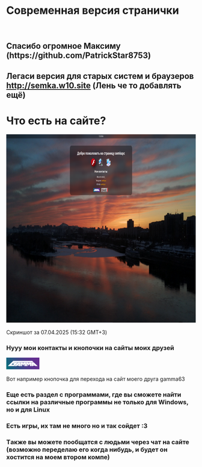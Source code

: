 <h1>Современная версия странички</h1><br>
<h2>Спасибо огромное Максиму (https://github.com/PatrickStar8753)</h2>
<h2>Легаси версия для старых систем и браузеров <a href="http://semka.w10.site">http://semka.w10.site</a> (Лень че то добавлять ещё)</h2>
<h1>Что есть на сайте?</h1>
<img src="images/pagepreview.png" height="500">
<p>Скриншот за 07.04.2025 (15:32 GMT+3)</p>
<h3>Нууу мои контакты и кнопочки на сайты моих друзей</h2>
<a href="//gamma-world.eu"><img src="images/gw.png" width="88" height="31" alt="Gamma World"></a><br>
<p>Вот например кнопочка для перехода на сайт моего друга gamma63</p>
<h3>Еще есть раздел с программами, где вы сможете найти ссылки на различные программы не только для Windows, но и для Linux</h2>
<h3>Есть игры, их там не много но и так сойдет :3</h2>
<h3>Tакже вы можете пообщатся с людьми через чат на сайте (возможно переделаю его когда нибудь, и будет он хостится на моем втором компе)</h2>
